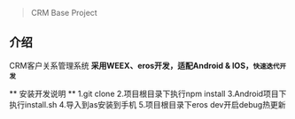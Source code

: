 >CRM Base Project

## 介绍
CRM客户关系管理系统 **采用WEEX、eros开发，适配Android & IOS，`快速迭代开发`**

** 安装开发说明 **
1.git clone
2.项目根目录下执行npm install
3.Android项目下执行install.sh
4.导入到as安装到手机
5.项目根目录下eros dev开启debug热更新